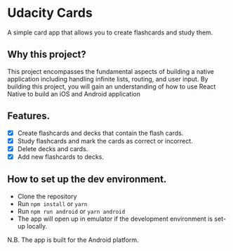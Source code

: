 # Udacity Cards

A simple card app that allows you to create flashcards and study them.

## Why this project?

This project encompasses the fundamental aspects of building a native application including handling infinite lists, routing, and user input. By building this project, you will gain an understanding of how to use React Native to build an iOS and Android application

## Features.

- [x] Create flashcards and decks that contain the flash cards.
- [x] Study flashcards and mark the cards as correct or incorrect.
- [x] Delete decks and cards.
- [x] Add new flashcards to decks.

## How to set up the dev environment.

- Clone the repository
- Run `npm install` or `yarn`
- Run `npm run android` or `yarn android`
- The app will open up in emulator if the development environment is set-up locally.

N.B. The app is built for the Android platform.
